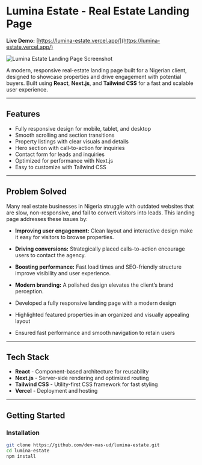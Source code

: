 # Lumina Estate - Real Estate Landing Page

**Live Demo:** [https://lumina-estate.vercel.app/](https://lumina-estate.vercel.app/)

![Lumina Estate Landing Page Screenshot](https://lumina-estate.vercel.app/screenshot.png)

A modern, responsive real-estate landing page built for a Nigerian client, designed to showcase properties and drive engagement with potential buyers. Built using **React**, **Next.js**, and **Tailwind CSS** for a fast and scalable user experience.

---

## Features

- Fully responsive design for mobile, tablet, and desktop
- Smooth scrolling and section transitions
- Property listings with clear visuals and details
- Hero section with call-to-action for inquiries
- Contact form for leads and inquiries
- Optimized for performance with Next.js
- Easy to customize with Tailwind CSS

---

## Problem Solved

Many real estate businesses in Nigeria struggle with outdated websites that are slow, non-responsive, and fail to convert visitors into leads. This landing page addresses these issues by:

- **Improving user engagement:** Clean layout and interactive design make it easy for visitors to browse properties.
- **Driving conversions:** Strategically placed calls-to-action encourage users to contact the agency.
- **Boosting performance:** Fast load times and SEO-friendly structure improve visibility and user experience.
- **Modern branding:** A polished design elevates the client’s brand perception.

- Developed a fully responsive landing page with a modern design
- Highlighted featured properties in an organized and visually appealing layout
- Ensured fast performance and smooth navigation to retain users

---

## Tech Stack

- **React** - Component-based architecture for reusability
- **Next.js** - Server-side rendering and optimized routing
- **Tailwind CSS** - Utility-first CSS framework for fast styling
- **Vercel** - Deployment and hosting

---

## Getting Started

### Installation

```bash
git clone https://github.com/dev-mas-ud/lumina-estate.git
cd lumina-estate
npm install
```
